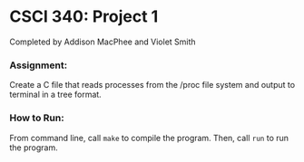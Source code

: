 # CSCI 340: Project 1
Completed by Addison MacPhee and Violet Smith

### Assignment: 
Create a C file that reads processes from the /proc file system and output to terminal in a tree format.

### How to Run:
From command line, call `make` to compile the program.
Then, call `run` to run the program.
